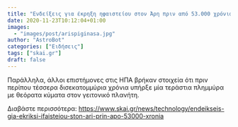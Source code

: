 ```yaml
---
title: "Ενδείξεις για έκρηξη ηφαιστείου στον Άρη πριν από 53.000 χρόνια"
date: 2020-11-23T10:12:04+01:00
images:
  - "images/post/arispiginasa.jpg"
author: "AstroBot"
categories: ["Ειδήσεις"]
tags: ["skai.gr"]
draft: false
---
```


Παράλληλα, άλλοι επιστήμονες στις ΗΠΑ βρήκαν στοιχεία ότι πριν περίπου τέσσερα δισεκατομμύρια χρόνια υπήρξε μία τεράστια πλημμύρα με θεόρατα κύματα στον γειτονικό πλανήτη.

Διαβάστε περισσότερα: https://www.skai.gr/news/technology/endeikseis-gia-ekriksi-ifaisteiou-ston-ari-prin-apo-53000-xronia
